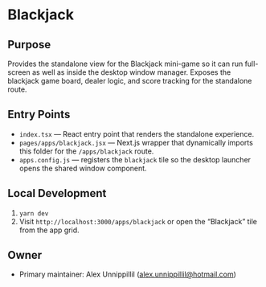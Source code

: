 # Blackjack

## Purpose
Provides the standalone view for the Blackjack mini-game so it can run full-screen as well as inside the desktop window manager. Exposes the blackjack game board, dealer logic, and score tracking for the standalone route.

## Entry Points
- `index.tsx` — React entry point that renders the standalone experience.
- `pages/apps/blackjack.jsx` — Next.js wrapper that dynamically imports this folder for the `/apps/blackjack` route.
- `apps.config.js` — registers the `blackjack` tile so the desktop launcher opens the shared window component.

## Local Development
1. `yarn dev`
2. Visit `http://localhost:3000/apps/blackjack` or open the “Blackjack” tile from the app grid.

## Owner
- Primary maintainer: Alex Unnippillil (alex.unnippillil@hotmail.com)
